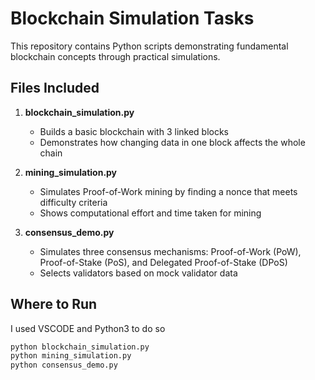 # Blockchain Simulation Tasks

This repository contains Python scripts demonstrating fundamental blockchain concepts through practical simulations.

## Files Included

1. **blockchain_simulation.py**
   - Builds a basic blockchain with 3 linked blocks  
   - Demonstrates how changing data in one block affects the whole chain

2. **mining_simulation.py**  
   - Simulates Proof-of-Work mining by finding a nonce that meets difficulty criteria  
   - Shows computational effort and time taken for mining

3. **consensus_demo.py**  
   - Simulates three consensus mechanisms: Proof-of-Work (PoW), Proof-of-Stake (PoS), and Delegated Proof-of-Stake (DPoS)  
   - Selects validators based on mock validator data

## Where to Run 

I used VSCODE and Python3 to do so

```bash
python blockchain_simulation.py
python mining_simulation.py
python consensus_demo.py

